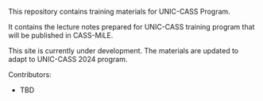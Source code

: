 This repository contains training materials for UNIC-CASS Program.

It contains the lecture notes prepared for UNIC-CASS training program that will be published in CASS-MiLE.

This site is currently under development. The materials are updated to adapt to UNIC-CASS 2024 program.

Contributors:

- TBD